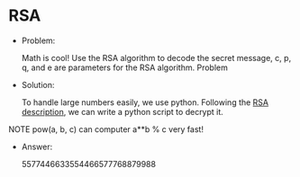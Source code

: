# RSA

* Problem:
  
  Math is cool! Use the RSA algorithm to decode the secret message, c, p, q, and e are parameters for the RSA algorithm. Problem

* Solution:

  To handle large numbers easily, we use python. Following the [RSA description](http://en.wikipedia.org/wiki/RSA_%28cryptosystem%29), we can write a python script to decrypt it.

NOTE pow(a, b, c) can computer a**b % c very fast!

* Answer:

  5577446633554466577768879988
